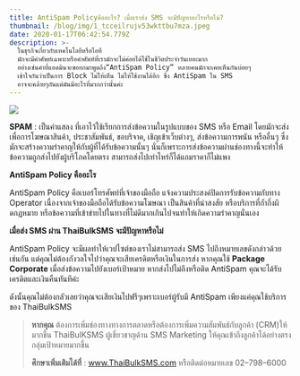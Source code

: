 ```yaml
---
title: AntiSpam Policyคืออะไร? เมื่อเราส่ง SMS จะมีปัญหาอะไรหรือไม่?
thumbnail: /blog/img/1_tcceilrujv53wkttbu7mza.jpeg
date: 2020-01-17T06:42:54.779Z
description: >-
  ในธุรกิจเกี่ยวกับเทคโนโลยีหรือไอที
  มักจะมีคำศัพท์เฉพาะหรือคำศัพท์ที่เรามักจะไม่ค่อยได้ใช้ในชีวิตประจำวันเยอะมาก
  อย่างเช่นคำที่แอดมินจะขอยกมาพูดถึง“AntiSpam Policy” หลายคนมักจะเคยเห็นกันบ่อยๆ
  เข้าใจกันว่าเป็นการ Block ไม่ให้เห็น ไม่ให้ใช้งานได้อีก ซึ่ง AntiSpam ใน SMS
  อาจจะคล้ายๆกันแต่มันมีอะไรที่มากกว่านั้นค่ะ
---
```

![](/blog/img/1_i11cr_xylr10asmpqexfkq.jpeg)

**SPAM** : เป็นคำแสลง ที่เอาไว้ใช้เรียกการส่งข้อความในรูปแบบของ SMS หรือ Email โดยมักจะส่งเพื่อการโฆษณาสินค้า, ประชาสัมพันธ์, ขอบริจาค, เชิญเข้าเว็บต่างๆ, ส่งข้อความการพนัน หรืออื่นๆ ซึ่งมักจะสร้างความรำคาญให้กับผู้ที่ได้รับข้อความนั้นๆ นั่นก็เพราะการส่งข้อความผ่านช่องทางนี้จะทำให้ข้อความถูกส่งไปยังผู้บริโภคโดยตรง สามารถส่งไปเท่าไหร่ก็ได้แถมราคาก็ไม่แพง

**AntiSpam Policy คืออะไร**

AntiSpam Policy คือเบอร์โทรศัพท์ที่เจ้าของมือถือ แจ้งความประสงค์ปิดการรับข้อความกับทาง Operator เนื่องจากเจ้าของมือถือได้รับข้อความโฆษณา เป็นสินค้าที่น่าสงสัย หรือบริการที่ก้ำกึ่งผิดกฏหมาย หรือข้อความที่เข้าข่ายไปในทางที่ไม่ดีมากเกินไปจนทำให้เกิดความรำคาญนั่นเอง

**เมื่อส่ง SMS ผ่าน ThaiBulkSMS จะมีปัญหาหรือไม่**

AntiSpam Policy จะมีผลทำให้เวปไซต์ของเราไม่สามารถส่ง SMS ไปถึงหมายเลขดังกล่าวด้วยเช่นกัน แต่คุณไม่ต้องกังวลใจไปว่าคุณจะเสียเครดิตหรือเงินในการส่ง หากคุณใช้ **Package Corporate** เมื่อส่งข้อความไปยังเบอร์เป้าหมาย หากส่งไปไม่ถึงหรือติด AntiSpam คุณจะได้รับเครดิตและเงินคืนทันทีค่ะ

ดังนั้นคุณไม่ต้องกลัวเลยว่าคุณจะเสียเงินไปฟรีๆเพราะเบอร์ผู้รับมี AntiSpam เพียงแค่คุณใช้บริการของ ThaiBulkSMS



> **หากคุณ** ต้องการเพิ่มช่องทางทางการตลาดหรือต้องการเพิ่มความสัมพันธ์กับลูกค้า (CRM)ให้มากขี้น ThaiBulKSMS ผู้เชี่ยวชาญด้าน SMS Marketing ให้คุณเข้าถึงลูกค้าได้อย่างตรงกลุ่มเป้าหมายมากขึ้น
>
> **ศึกษาเพิ่มเติมได้ที่** : www.ThaiBulkSMS.com หรือติดต่อหมายเลข 02–798–6000
